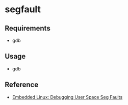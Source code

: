 # segfault

## Requirements

- gdb

## Usage

- gdb

## Reference

- [Embedded Linux: Debugging User Space Seg Faults](https://www.doulos.com/knowhow/arm/Embedded_Linux_Debugging_User_Space_Seg_Faults/index.php)
